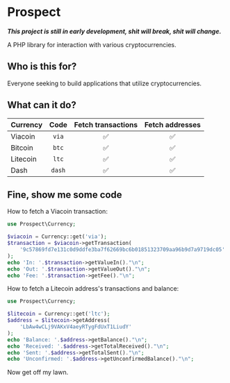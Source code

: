 # Prospect

***This project is still in early development, shit will break, shit will change.***

A PHP library for interaction with various cryptocurrencies.

## Who is this for?
Everyone seeking to build applications that utilize cryptocurrencies.

## What can it do?
|Currency|Code|Fetch transactions|Fetch addresses|
|---|:---:|:---:|:---:|
|Viacoin|`via`|:white_check_mark:|:white_check_mark:
|Bitcoin|`btc`|:white_check_mark:|:white_check_mark:
|Litecoin|`ltc`|:white_check_mark:|:white_check_mark:
|Dash|`dash`|:white_check_mark:|:white_check_mark:

## Fine, show me some code

How to fetch a Viacoin transaction:
```php
use Prospect\Currency;

$viacoin = Currency::get('via');
$transaction = $viacoin->getTransaction(
    '9c57869fd7e131c0d9ddfe3ba7f62669bc6b01851323709aa96b9d7a9719dc05'
);
echo 'In: '.$transaction->getValueIn()."\n";
echo 'Out: '.$transaction->getValueOut()."\n";
echo 'Fee: '.$transaction->getFee()."\n";
```

How to fetch a Litecoin address's transactions and balance:
```php
use Prospect\Currency;

$litecoin = Currency::get('ltc');
$address = $litecoin->getAddress(
    'LbAw4wCLj9VAKxV4aeyRTygFdUxT1LiudY'
);
echo 'Balance: '.$address->getBalance()."\n";
echo 'Received: '.$address->getTotalReceived()."\n";
echo 'Sent: '.$address->getTotalSent()."\n";
echo 'Unconfirmed: '.$address->getUnconfirmedBalance()."\n";
```

Now get off my lawn.
